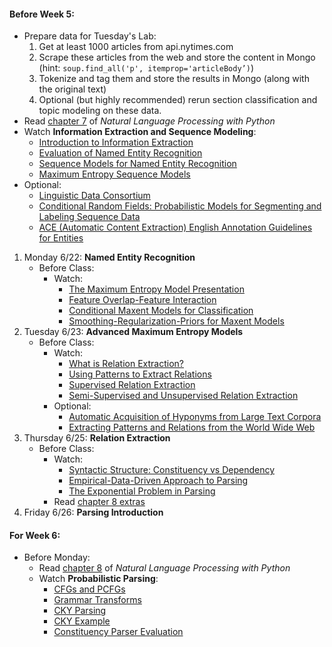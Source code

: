 #### Before Week 5:
+ Prepare data for Tuesday's Lab:
    1. Get at least 1000 articles from api.nytimes.com
    2. Scrape these articles from the web and store the content in Mongo (hint: `soup.find_all('p', itemprop='articleBody’)`)
    3. Tokenize and tag them and store the results in Mongo (along with the original text)
    4. Optional (but highly recommended) rerun section classification and topic modeling on these data. 
+ Read [chapter 7](http://www.nltk.org/book_1ed/ch07.html) of _Natural Language Processing with Python_
+ Watch **Information Extraction and Sequence Modeling**:
    * [Introduction to Information Extraction](https://class.coursera.org/nlp/lecture/61)
    * [Evaluation of Named Entity Recognition](https://class.coursera.org/nlp/lecture/132)
    * [Sequence Models for Named Entity Recognition](https://class.coursera.org/nlp/lecture/59)
    * [Maximum Entropy Sequence Models](https://class.coursera.org/nlp/lecture/133)
+ Optional: 
    * [Linguistic Data Consortium](https://www.ldc.upenn.edu/)
    * [Conditional Random Fields: Probabilistic Models for Segmenting and Labeling Sequence Data](http://repository.upenn.edu/cgi/viewcontent.cgi?article=1162&context=cis_papers)
    * [ACE (Automatic Content Extraction) English Annotation Guidelines for Entities](https://www.ldc.upenn.edu/sites/www.ldc.upenn.edu/files/english-entities-guidelines-v6.6.pdf)

1. Monday 6/22: **Named Entity Recognition**
    - Before Class:
        - Watch:
            - [The Maximum Entropy Model Presentation](https://class.coursera.org/nlp/lecture/148)
            - [Feature Overlap-Feature Interaction](https://class.coursera.org/nlp/lecture/135)
            - [Conditional Maxent Models for Classification](https://class.coursera.org/nlp/lecture/147)
            - [Smoothing-Regularization-Priors for Maxent Models](https://class.coursera.org/nlp/lecture/136)
2. Tuesday 6/23: **Advanced Maximum Entropy Models**
    - Before Class:
        - Watch:
            - [What is Relation Extraction?](https://class.coursera.org/nlp/lecture/138)
            - [Using Patterns to Extract Relations](https://class.coursera.org/nlp/lecture/139)
            - [Supervised Relation Extraction](https://class.coursera.org/nlp/lecture/140)
            - [Semi-Supervised and Unsupervised Relation Extraction](https://class.coursera.org/nlp/lecture/141)
        + Optional: 
            * [Automatic Acquisition of Hyponyms from Large Text Corpora](http://acl-arc.comp.nus.edu.sg/archives/acl-arc-090501d3/data/pdf/anthology-PDF/C/C92/C92-2082.pdf)
            * [Extracting Patterns and Relations from the World Wide Web](http://ilpubs.stanford.edu:8090/421/1/1999-65.pdf)
3. Thursday 6/25: **Relation Extraction**
    - Before Class:
        - Watch:
            - [Syntactic Structure: Constituency vs Dependency](https://class.coursera.org/nlp/lecture/161)
            - [Empirical-Data-Driven Approach to Parsing](https://class.coursera.org/nlp/lecture/162)
            - [The Exponential Problem in Parsing](https://class.coursera.org/nlp/lecture/163)
        + Read [chapter 8 extras](http://www.nltk.org/book_1ed/ch08-extras.html)
4. Friday 6/26: **Parsing Introduction**

#### For Week 6:
- Before Monday:
    + Read [chapter 8](http://www.nltk.org/book_1ed/ch08.html) of _Natural Language Processing with Python_
    + Watch **Probabilistic Parsing**:
        * [CFGs and PCFGs](https://class.coursera.org/nlp/lecture/165)
        * [Grammar Transforms](https://class.coursera.org/nlp/lecture/166)
        * [CKY Parsing](https://class.coursera.org/nlp/lecture/167)
        * [CKY Example](https://class.coursera.org/nlp/lecture/168)
        * [Constituency Parser Evaluation](https://class.coursera.org/nlp/lecture/169)

